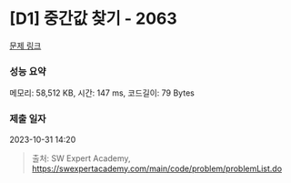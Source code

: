 # [D1] 중간값 찾기 - 2063 

[문제 링크](https://swexpertacademy.com/main/code/problem/problemDetail.do?contestProbId=AV5QPsXKA2UDFAUq) 

### 성능 요약

메모리: 58,512 KB, 시간: 147 ms, 코드길이: 79 Bytes

### 제출 일자

2023-10-31 14:20



> 출처: SW Expert Academy, https://swexpertacademy.com/main/code/problem/problemList.do